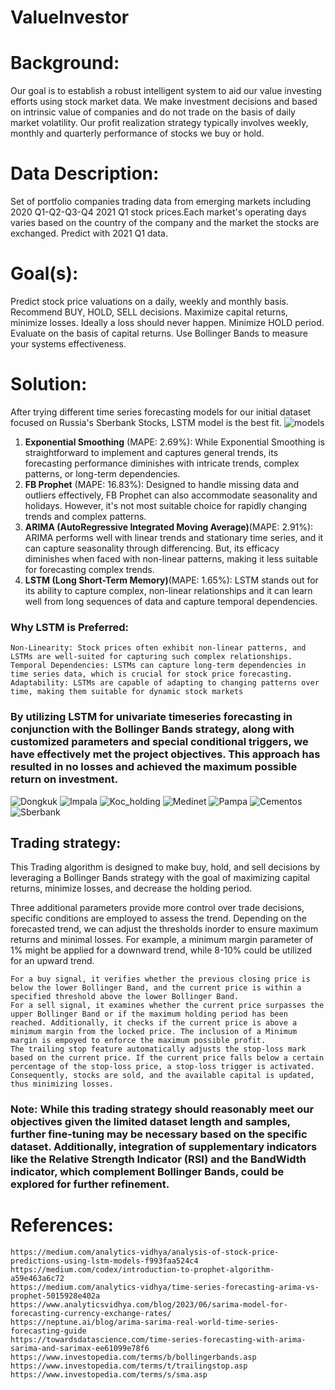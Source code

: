 # ValueInvestor 

# Background:

Our goal is to establish a robust intelligent system to aid our value investing efforts using stock market data. We make investment decisions and based on intrinsic value of companies and do not trade on the basis of daily market volatility. Our profit realization strategy typically involves weekly, monthly and quarterly performance of stocks we buy or hold.


# Data Description:
Set of portfolio companies trading data from emerging markets including 2020 Q1-Q2-Q3-Q4 2021 Q1 stock prices.Each market's operating days varies based on the country of the company and the market the stocks are exchanged. 
Predict with 2021 Q1 data.


# Goal(s):
Predict stock price valuations on a daily, weekly and monthly basis. Recommend BUY, HOLD, SELL decisions. Maximize capital returns, minimize losses. Ideally a loss should never happen. Minimize HOLD period.
Evaluate on the basis of capital returns. Use Bollinger Bands to measure your systems effectiveness.

# Solution:


After trying different time series forecasting models for our initial dataset focused on Russia's Sberbank Stocks, LSTM model is the best fit.
![models](https://github.com/kuzhuppillil/hNFXdIqBxEtwfdV2/assets/25860818/c6eb1c5f-eeaf-45b0-ad1e-876faaceeabe)

1. **Exponential Smoothing** (MAPE: 2.69%): While Exponential Smoothing is straightforward to implement and captures general trends, its forecasting performance diminishes with intricate trends, complex patterns, or long-term dependencies. 
2. **FB Prophet** (MAPE: 16.83%): Designed to handle missing data and outliers effectively, FB Prophet can also accommodate seasonality and holidays. However, it's not most suitable choice for rapidly changing trends and complex patterns.
3. **ARIMA (AutoRegressive Integrated Moving Average)**(MAPE: 2.91%): ARIMA performs well with linear trends and stationary time series, and it can capture seasonality through differencing. But, its efficacy diminishes when faced with non-linear patterns, making it less suitable for forecasting complex trends.
4. **LSTM (Long Short-Term Memory)**(MAPE: 1.65%): LSTM stands out for its ability to capture complex, non-linear relationships and it can learn well from long sequences of data and capture temporal dependencies.

### Why LSTM is Preferred:
    Non-Linearity: Stock prices often exhibit non-linear patterns, and LSTMs are well-suited for capturing such complex relationships.
    Temporal Dependencies: LSTMs can capture long-term dependencies in time series data, which is crucial for stock price forecasting.
    Adaptability: LSTMs are capable of adapting to changing patterns over time, making them suitable for dynamic stock markets


### By utilizing LSTM for univariate timeseries forecasting in conjunction with the Bollinger Bands strategy, along with customized parameters and special conditional triggers, we have effectively met the project objectives. This approach has resulted in no losses and achieved the maximum possible return on investment.
![Dongkuk](https://github.com/kuzhuppillil/hNFXdIqBxEtwfdV2/assets/25860818/a25c6a14-6d01-4f80-b928-32fcd63e73f1)
![Impala](https://github.com/kuzhuppillil/hNFXdIqBxEtwfdV2/assets/25860818/bf2f8453-5698-4e0f-9d3e-3dfa55ed06bc)
![Koc_holding](https://github.com/kuzhuppillil/hNFXdIqBxEtwfdV2/assets/25860818/fadb0c21-0dfb-4f0e-bfdc-2f486a7792cc)
![Medinet](https://github.com/kuzhuppillil/hNFXdIqBxEtwfdV2/assets/25860818/c05c5d6e-cedc-4b80-af8f-4280ec3798e0)
![Pampa](https://github.com/kuzhuppillil/hNFXdIqBxEtwfdV2/assets/25860818/5baa2a2a-f68d-4590-9018-73a6a10bd5ec)
![Cementos](https://github.com/kuzhuppillil/hNFXdIqBxEtwfdV2/assets/25860818/0c408bec-7133-45d7-95b6-9972a127c19c)
![Sberbank](https://github.com/kuzhuppillil/hNFXdIqBxEtwfdV2/assets/25860818/044acfb2-3001-46eb-a9d4-5173a6999fe9)


## Trading strategy:

This Trading algorithm is designed to make buy, hold, and sell decisions by leveraging a Bollinger Bands strategy with the goal of maximizing capital returns, minimize losses, and decrease the holding period.

Three additional parameters provide more control over trade decisions, specific conditions are employed to assess the trend. Depending on the forecasted trend, we can adjust the thresholds inorder to ensure maximum returns and minimal losses. For example, a minimum margin parameter of 1% might be applied for a downward trend, while 8-10% could be utilized for an upward trend.

    For a buy signal, it verifies whether the previous closing price is below the lower Bollinger Band, and the current price is within a specified threshold above the lower Bollinger Band.
    For a sell signal, it examines whether the current price surpasses the upper Bollinger Band or if the maximum holding period has been reached. Additionally, it checks if the current price is above a minimum margin from the locked price. The inclusion of a Minimum margin is empoyed to enforce the maximum possible profit.
    The trailing stop feature automatically adjusts the stop-loss mark based on the current price. If the current price falls below a certain percentage of the stop-loss price, a stop-loss trigger is activated. Consequently, stocks are sold, and the available capital is updated, thus minimizing losses.

### Note: While this trading strategy should reasonably meet our objectives given the limited dataset length and samples, further fine-tuning may be necessary based on the specific dataset. Additionally, integration of supplementary indicators like the Relative Strength Indicator (RSI) and the BandWidth indicator, which complement Bollinger Bands, could be explored for further refinement.


# References:

    https://medium.com/analytics-vidhya/analysis-of-stock-price-predictions-using-lstm-models-f993faa524c4
    https://medium.com/codex/introduction-to-prophet-algorithm-a59e463a6c72
    https://medium.com/analytics-vidhya/time-series-forecasting-arima-vs-prophet-5015928e402a
    https://www.analyticsvidhya.com/blog/2023/06/sarima-model-for-forecasting-currency-exchange-rates/
    https://neptune.ai/blog/arima-sarima-real-world-time-series-forecasting-guide
    https://towardsdatascience.com/time-series-forecasting-with-arima-sarima-and-sarimax-ee61099e78f6
    https://www.investopedia.com/terms/b/bollingerbands.asp
    https://www.investopedia.com/terms/t/trailingstop.asp
    https://www.investopedia.com/terms/s/sma.asp





